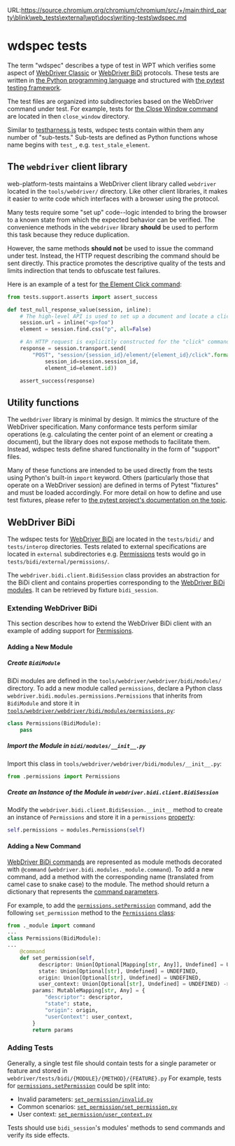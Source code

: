 URL:https://source.chromium.org/chromium/chromium/src/+/main:third_party\blink\web_tests\external\wpt\docs\writing-tests\wdspec.md
# wdspec tests

The term "wdspec" describes a type of test in WPT which verifies some aspect of
[WebDriver Classic](https://w3c.github.io/webdriver/) or
[WebDriver BiDi](https://w3c.github.io/webdriver-bidi) protocols. These tests are
written in [the Python programming language](https://www.python.org/) and
structured with [the pytest testing
framework](https://docs.pytest.org/en/latest/).

The test files are organized into subdirectories based on the WebDriver
command under test. For example, tests for [the Close Window
command](https://w3c.github.io/webdriver/#close-window) are located in then
`close_window` directory.

Similar to [testharness.js](testharness) tests, wdspec tests contain within
them any number of "sub-tests." Sub-tests are defined as Python functions whose
name begins with `test_`, e.g. `test_stale_element`.

## The `webdriver` client library

web-platform-tests maintains a WebDriver client library called `webdriver`
located in the `tools/webdriver/` directory. Like other client libraries, it
makes it easier to write code which interfaces with a browser using the
protocol.

Many tests require some "set up" code--logic intended to bring the browser to a
known state from which the expected behavior can be verified. The convenience
methods in the `webdriver` library **should** be used to perform this task
because they reduce duplication.

However, the same methods **should not** be used to issue the command under
test. Instead, the HTTP request describing the command should be sent directly.
This practice promotes the descriptive quality of the tests and limits
indirection that tends to obfuscate test failures.

Here is an example of a test for [the Element Click
command](https://w3c.github.io/webdriver/#element-click):

```python
from tests.support.asserts import assert_success

def test_null_response_value(session, inline):
    # The high-level API is used to set up a document and locate a click target
    session.url = inline("<p>foo")
    element = session.find.css("p", all=False)

    # An HTTP request is explicitly constructed for the "click" command itself
    response = session.transport.send(
        "POST", "session/{session_id}/element/{element_id}/click".format(
            session_id=session.session_id,
            element_id=element.id))

    assert_success(response)
```

## Utility functions

The `wedbdriver` library is minimal by design. It mimics the structure of the
WebDriver specification. Many conformance tests perform similar operations
(e.g. calculating the center point of an element or creating a document), but
the library does not expose methods to facilitate them. Instead, wdspec tests
define shared functionality in the form of "support" files.

Many of these functions are intended to be used directly from the tests using
Python's built-in `import` keyword. Others (particularly those that operate on
a WebDriver session) are defined in terms of Pytest "fixtures" and must be
loaded accordingly. For more detail on how to define and use test fixtures,
please refer to [the pytest project's documentation on the
topic](https://docs.pytest.org/en/latest/fixture.html).

## WebDriver BiDi

The wdspec tests for [WebDriver BiDi](https://w3c.github.io/webdriver-bidi) are
located in the `tests/bidi/` and `tests/interop` directories. Tests related to
external specifications are located in `external` subdirectories e.g.
[Permissions](https://www.w3.org/TR/permissions/) tests would go in
`tests/bidi/external/permissions/`.

The `webdriver.bidi.client.BidiSession` class provides an abstraction for the BiDi
client and contains properties corresponding to the
[WebDriver BiDi modules](https://w3c.github.io/webdriver-bidi/#protocol-modules). It
can be retrieved by fixture `bidi_session`.

### Extending WebDriver BiDi

This section describes how to extend the WebDriver BiDi client with an example of
adding support for [Permissions](https://www.w3.org/TR/permissions/).

#### Adding a New Module

##### Create `BidiModule`

BiDi modules are defined in the `tools/webdriver/webdriver/bidi/modules/` directory.
To add a new module called `permissions`, declare a Python class
`webdriver.bidi.modules.permissions.Permissions` that inherits from `BidiModule` and
store it in [`tools/webdriver/webdriver/bidi/modules/permissions.py`](https://github.com/web-platform-tests/wpt/blob/b81831169b8527a6c569a4ad92cf8a1baf4a7118/tools/webdriver/webdriver/bidi/modules/permissions.py#L7):

```python
class Permissions(BidiModule):
    pass
```

##### Import the Module in `bidi/modules/__init__.py`

Import this class in `tools/webdriver/webdriver/bidi/modules/__init__.py`:

```python
from .permissions import Permissions
```

##### Create an Instance of the Module in `webdriver.bidi.client.BidiSession`

Modify the `webdriver.bidi.client.BidiSession.__init__` method to create an instance
of `Permissions` and store it in a `permissions` [property](https://github.com/web-platform-tests/wpt/blob/b81831169b8527a6c569a4ad92cf8a1baf4a7118/tools/webdriver/webdriver/bidi/client.py#L98):

```python
self.permissions = modules.Permissions(self)
```

#### Adding a New Command

[WebDriver BiDi commands](https://w3c.github.io/webdriver-bidi/#commands) are
represented as module methods decorated with
`@command` (`webdriver.bidi.modules._module.command`). To add a new command, add
a method with the corresponding name (translated from camel case to snake case) to
the module. The method should return a dictionary that represents the
[command parameters](https://w3c.github.io/webdriver-bidi/#command-command-parameters).

For example, to add the
[`permissions.setPermission`](https://www.w3.org/TR/permissions/#webdriver-bidi-command-permissions-setPermission)
command, add the following `set_permission` method to the [`Permissions` class](https://github.com/web-platform-tests/wpt/blob/b81831169b8527a6c569a4ad92cf8a1baf4a7118/tools/webdriver/webdriver/bidi/modules/permissions.py#L9):

```python
from ._module import command
...
class Permissions(BidiModule):
...
    @command
    def set_permission(self,
          descriptor: Union[Optional[Mapping[str, Any]], Undefined] = UNDEFINED,
          state: Union[Optional[str], Undefined] = UNDEFINED,
          origin: Union[Optional[str], Undefined] = UNDEFINED,
          user_context: Union[Optional[str], Undefined] = UNDEFINED) -> Mapping[str, Any]:
        params: MutableMapping[str, Any] = {
            "descriptor": descriptor,
            "state": state,
            "origin": origin,
            "userContext": user_context,
        }
        return params
```

### Adding Tests

Generally, a single test file should contain tests for a single parameter or feature
and stored in `webdriver/tests/bidi/{MODULE}/{METHOD}/{FEATURE}.py`
For example, tests for
[`permissions.setPermission`](https://www.w3.org/TR/permissions/#webdriver-bidi-command-permissions-setPermission)
could be split into:

* Invalid parameters: [`set_permission/invalid.py`](https://github.com/web-platform-tests/wpt/blob/aa019e3ff08cc75644edca41cfb095601477cb9d/webdriver/tests/bidi/external/permissions/set_permission/invalid.py)
* Common scenarios: [`set_permission/set_permission.py`](https://github.com/web-platform-tests/wpt/blob/aa019e3ff08cc75644edca41cfb095601477cb9d/webdriver/tests/bidi/external/permissions/set_permission/set_permission.py)
* User context: [`set_permission/user_context.py`](https://github.com/web-platform-tests/wpt/blob/master/webdriver/tests/bidi/external/permissions/set_permission/user_context.py)

Tests should use `bidi_session`'s modules' methods to send commands and verify its
side effects.
